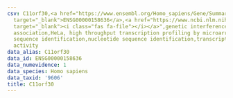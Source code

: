 ```yaml
---
csv: C11orf30,<a href="https://www.ensembl.org/Homo_sapiens/Gene/Summary?db=core;g=ENSG00000158636"
  target="_blank">ENSG00000158636</a>,<a href="https://www.ncbi.nlm.nih.gov/pubmed/17216044"
  target="_blank"><i class="fas fa-file"></i></a>",genetic interference,functional
  association,HeLa, high throughput transcription profiling by microarray,nucleotide
  sequence identification,nucleotide sequence identification,transcriptional regulation,down-regulates
  activity
data_alias: C11orf30
data_id: ENSG00000158636
data_numevidence: 1
data_species: Homo sapiens
data_taxid: '9606'
title: C11orf30
---
```

